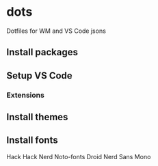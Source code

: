 # dots
Dotfiles for WM and VS Code jsons

## Install packages

## Setup VS Code
### Extensions

## Install themes

## Install fonts
Hack
Hack Nerd
Noto-fonts
Droid Nerd Sans Mono
